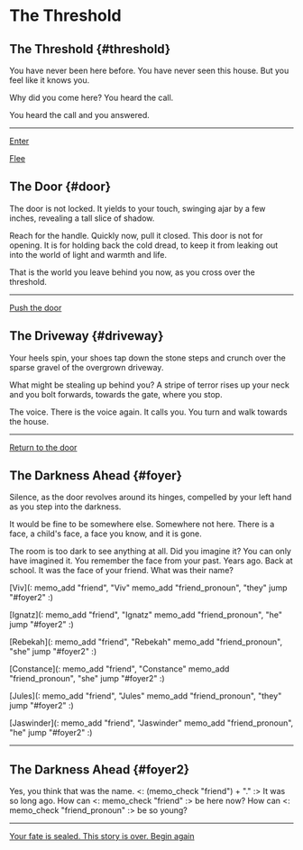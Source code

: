 <!-- This line is a comment. It is not displayed in the game so we can use it to leave helpful notes in the story file. -->
<!-- The next line is the story title. Your story must have a title and it must be the first line (not counting comments).
The `#` symbol at the start of the line tells Forked that this is the title.
The rest of the line `The Threshold` is the text of the title. -->
# The Threshold

<!-- Forked stories are divided into chunks and the next line tells Forked that we're starting a new chunk. This is called the Chunk Heading.
The `##` symbols tell Forked that this is a Chunk Heading.
The next part `The Threshold` is the text of the heading and will be displayed at the top of the screen.
If the text of the heading is left blank, Forked will display the story title instead (see the `peas.md` story for an example).
The last part `{theshold}`` is the Chunk ID, which we use to identify the chunk.
The Chunk ID is required for navigation but can be omitted in some cases. -->
## The Threshold {#threshold}

<!-- Now we're inside a chunk, we can write some text. -->
You have never been here before. You have never seen this house. But you feel like it knows you.

Why did you come here? You heard the call.

You heard the call and you answered.

<!-- The next line, beginning with `---`, draws a horizontal line in the display.
You can use these lines for any purpose but in this story we're using it to divide the content
of the chunk above from navigation options below. -->
---

<!-- These are buttons. The text between the square brackets `[Enter]` is the text that is displayed in the button.
The last part `(#door)` is a Chunk ID. Clicking this button will take the player to the chunk with the ID `#door`, which is the next chunk in this story file. -->
[Enter](#door)
<!-- This button navigates to the chunk with the ID `#driveway`, further down in this file. -->
[Flee](#driveway)

<!-- This chunk is now finished and the next line is another Chunk Heading, so Forked knows a new chunk is beginning. 
If the player clicked the `Enter` option in the previous chunk, they will come here. -->
## The Door {#door}
<!-- In Forked, paragraphs are separated by a blank line, which you can see with the three paragraphs below. -->
The door is not locked. It yields to your touch, swinging ajar by a few inches, revealing a tall slice of shadow.

Reach for the handle. Quickly now, pull it closed. This door is not for opening. It is for holding back the cold dread, to keep it from leaking out into the world of light and warmth and life.

That is the world you leave behind you now, as you cross over the threshold.

---
[Push the door](#foyer)

## The Driveway {#driveway}
<!-- In Forked, single new lines are ignored. Only blank lines will end a paragraph or start a new one. The text below is displayed as three paragraphs. -->
Your heels spin, your shoes
tap down the stone steps and
crunch over the sparse gravel
of the overgrown driveway.

What might be stealing up
behind you? A stripe of
terror rises up your neck and
you bolt forwards, towards
the gate, where you stop.

The voice. There is the voice
again. It calls you. You turn
and walk towards the house.

---
<!-- You can go back to any Chunk as many times as you like. Here we are going back to the `#door` Chunk, even though we have been there before. -->
[Return to the door](#door)

## The Darkness Ahead {#foyer}

Silence, as the door revolves around its hinges, compelled by your left hand as you step into the darkness. 

It would be fine to be somewhere else. Somewhere not here. There is a face, a child's face, a face you know, and it is gone. 

The room is too dark to see anything at all. Did you imagine it? You can only have imagined it. You remember the face from your past. Years ago. Back at school. It was the face of your friend. What was their name?

<!-- Instead of simply navigating to a new chunk, these buttons run some built-in actions.
Forked will remember the name the player selected.
It will also remember a pronoun to use with the selected name.
Finally, Forked will jump to the `#foyer2` chunk using the `jump` command. -->
[Viv](:
  memo_add "friend", "Viv"
  memo_add "friend_pronoun", "they"
  jump "#foyer2"
:)

[Ignatz](:
  memo_add "friend", "Ignatz"
  memo_add "friend_pronoun", "he"
  jump "#foyer2"
:)

[Rebekah](:
  memo_add "friend", "Rebekah"
  memo_add "friend_pronoun", "she"
  jump "#foyer2"
:)

[Constance](:
  memo_add "friend", "Constance"
  memo_add "friend_pronoun", "she"
  jump "#foyer2"
:)

[Jules](:
  memo_add "friend", "Jules"
  memo_add "friend_pronoun", "they"
  jump "#foyer2"
:)

[Jaswinder](:
  memo_add "friend", "Jaswinder"
  memo_add "friend_pronoun", "he"
  jump "#foyer2"
:)

---

<!-- We come to this chunk from the one above, where the player has just selected a name,
and Forked memorized the name and pronoun -->
## The Darkness Ahead {#foyer2}

<!-- The following text is treated as a single paragraph because there are no blank lines in it.
We can use the `<: :>` marks to put our saved names and pronouns into the text.
This is called String Interpolation. -->
Yes, you think that was the name.
<: (memo_check "friend") + "." :> <!-- inserts the name -->
It was so long ago. How can
<: memo_check "friend" :> <!-- inserts the name again -->
be here now? How can
<: memo_check "friend_pronoun" :> <!-- inserts the pronoun -->
be so young?

---
[Your fate is sealed. This story is over. Begin again](#threshold)
